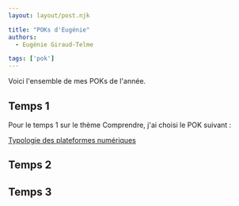 ```yaml
---
layout: layout/post.njk

title: "POKs d'Eugénie"
authors:
  - Eugénie Giraud-Telme

tags: ['pok']
---
```

<!-- début résumé -->

Voici l'ensemble de mes POKs de l'année.

<!-- fin résumé -->

## Temps 1

Pour le temps 1 sur le thème Comprendre, j'ai choisi le POK suivant :

[Typologie des plateformes numériques](./temps_1/)

## Temps 2

## Temps 3